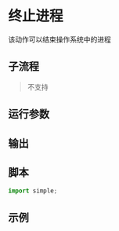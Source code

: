 # 终止进程 
该动作可以结束操作系统中的进程



## 子流程

> 不支持

## 运行参数


## 输出



## 脚本

```python
import simple;

```

## 示例
